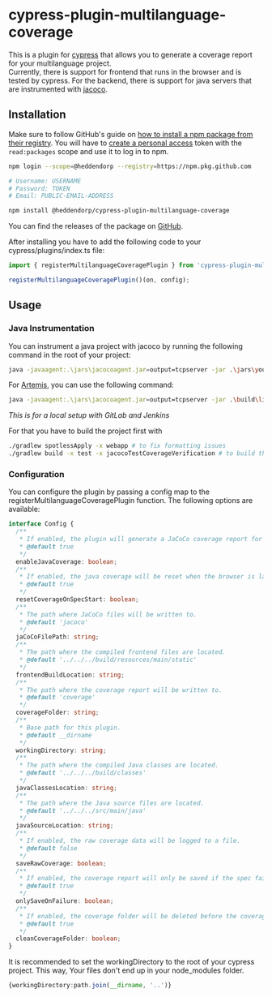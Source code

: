 # cypress-plugin-multilanguage-coverage

This is a plugin for [cypress](https://www.cypress.io/) that allows you to generate a coverage report for your multilanguage project.   
Currently, there is support for frontend that runs in the browser and is tested by cypress. For the backend, there is support for java servers that are instrumented with [jacoco](https://www.jacoco.org/jacoco/).

## Installation
Make sure to follow GitHub's guide on [how to install a npm package from their registry](https://docs.github.com/en/packages/working-with-a-github-packages-registry/working-with-the-npm-registry#installing-a-package).
You will have to [create a personal access](https://github.com/settings/tokens/new) token with the `read:packages` scope and use it to log in to npm.
```bash
npm login --scope=@heddendorp --registry=https://npm.pkg.github.com

# Username: USERNAME
# Password: TOKEN
# Email: PUBLIC-EMAIL-ADDRESS
```

```bash
npm install @heddendorp/cypress-plugin-multilanguage-coverage
```

You can find the releases of the package on [GitHub](https://github.com/heddendorp/msc-thesis/pkgs/npm/cypress-plugin-multilanguage-coverage).

After installing you have to add the following code to your cypress/plugins/index.ts file:

```typescript
import { registerMultilanguageCoveragePlugin } from 'cypress-plugin-multilanguage-coverage';

registerMultilanguageCoveragePlugin()(on, config);
```

## Usage

### Java Instrumentation
You can instrument a java project with jacoco by running the following command in the root of your project:
```bash
java -javaagent:.\jars\jacocoagent.jar=output=tcpserver -jar .\jars\your.jar
```
For [Artemis](https://github.com/ls1intum/Artemis), you can use the following command:
```bash
java -javaagent:.\jars\jacocoagent.jar=output=tcpserver -jar .\build\libs\Artemis-6.0.0.jar --spring.profiles.active=dev,jenkins,gitlab,artemis,scheduling,local    
```
_This is for a local setup with GitLab and Jenkins_

For that you have to build the project first with
```bash
./gradlew spotlessApply -x webapp # to fix formatting issues
./gradlew build -x test -x jacocoTestCoverageVerification # to build the project without running tests
```

### Configuration
You can configure the plugin by passing a config map to the registerMultilanguageCoveragePlugin function. The following options are available:

```typescript
interface Config {
  /**
   * If enabled, the plugin will generate a JaCoCo coverage report for Java code.
   * @default true
   */
  enableJavaCoverage: boolean;
  /**
   * If enabled, the java coverage will be reset when the browser is launched.
   * @default true
   */
  resetCoverageOnSpecStart: boolean;
  /**
   * The path where JaCoCo files will be written to.
   * @default 'jacoco'
   */
  jaCoCoFilePath: string;
  /**
   * The path where the compiled frontend files are located.
   * @default '../../../build/resources/main/static'
   */
  frontendBuildLocation: string;
  /**
   * The path where the coverage report will be written to.
   * @default 'coverage'
   */
  coverageFolder: string;
  /**
   * Base path for this plugin.
   * @default __dirname
   */
  workingDirectory: string;
  /**
   * The path where the compiled Java classes are located.
   * @default '../../../build/classes'
   */
  javaClassesLocation: string;
  /**
   * The path where the Java source files are located.
   * @default '../../../src/main/java'
   */
  javaSourceLocation: string;
  /**
   * If enabled, the raw coverage data will be logged to a file.
   * @default false
   */
  saveRawCoverage: boolean;
  /**
   * If enabled, the coverage report will only be saved if the spec fails.
   * @default true
   */
  onlySaveOnFailure: boolean;
  /**
   * If enabled, the coverage folder will be deleted before the coverage report is generated.
   * @default true
   */
  cleanCoverageFolder: boolean;
}
```
It is recommended to set the workingDirectory to the root of your cypress project. This way, Your files don't end up in your node_modules folder.
```typescript
{workingDirectory:path.join(__dirname, '..')}
```
